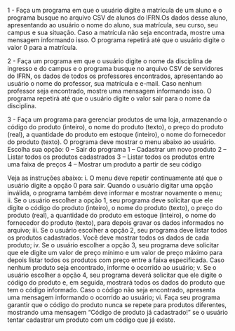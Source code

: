 1 - Faça um programa em que o usuário digite a matrícula de um aluno e o programa busque no arquivo CSV de alunos do IFRN.Os dados desse aluno, apresentando ao usuário o nome do aluno, sua matrícula, seu curso, seu campus e sua situação. Caso a matrícula não seja encontrada, mostre uma mensagem informando isso. O programa repetirá até que o usuário digite o valor 0 para a matrícula.

2 - Faça um programa em que o usuário digite o nome da disciplina de ingresso e do campus e o programa busque no arquivo CSV de servidores do IFRN, os dados de todos os professores encontrados, apresentando ao usuário o nome do professor, sua matrícula e e-mail. Caso nenhum professor seja encontrado, mostre uma mensagem informando isso. O programa repetirá até que o usuário digite o valor sair para o nome da disciplina.

3 - Faça um programa para gerenciar produtos de uma loja, armazenando o código do produto (inteiro), o nome do produto (texto), o preço do produto (real), a quantidade do produto em estoque (inteiro), o nome do fornecedor do produto (texto). O programa deve mostrar o menu abaixo ao usuário.
Escolha sua opção:
0 – Sair do programa
1 – Cadastrar um novo produto
2 – Listar todos os produtos cadastrados
3 – Listar todos os produtos entre uma faixa de preços
4 – Mostrar um produto a partir de seu código
>>
Veja as instruções abaixo:
i. O menu deve repetir continuamente até que o usuário digite a opção 0 para sair. Quando o usuário digitar uma opção inválida, o programa também deve informar e mostrar novamente o menu;
ii. Se o usuário escolher a opção 1, seu programa deve solicitar que ele digite o código do produto (inteiro), o nome do produto (texto), o preço do produto (real), a quantidade do produto em estoque (inteiro), o nome do fornecedor do produto (texto), para depois gravar os dados informados no arquivo;
iii. Se o usuário escolher a opção 2, seu programa deve listar todos os produtos cadastrados. Você deve mostrar todos os dados de cada produto;
iv. Se o usuário escolher a opção 3, seu programa deve solicitar que ele digite um valor de preço mínimo e um valor de preço máximo para depois listar todos os produtos com preço entre a faixa especificada. Caso nenhum produto seja encontrado, informe o ocorrido ao usuário;
v. Se o usuário escolher a opção 4, seu programa deverá solicitar que ele digite o código do produto e, em seguida, mostrará todos os dados do produto que tem o código informado. Caso o código não seja encontrado, apresenta uma mensagem informando o ocorrido ao usuário;
vi. Faça seu programa garantir que o código do produto nunca se repete para produtos diferentes, mostrando uma mensagem “Código de produto já cadastrado!” se o usuário tentar cadastrar um produto com um código que já existe.